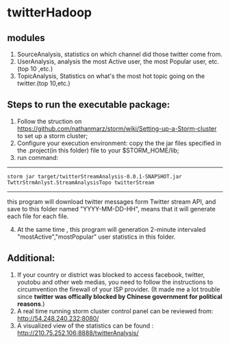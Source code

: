 twitterHadoop
=============

modules
-----
1. SourceAnalysis, statistics on which channel did those twitter come from.
2. UserAnalysis,   analysis the most Active user, the most Popular user, etc. (top 10 ,etc.)
3. TopicAnalysis,  Statistics on what's the most hot topic going on the twitter.(top 10,etc.)


Steps to run the executable package:
------------
1. Follow the struction on https://github.com/nathanmarz/storm/wiki/Setting-up-a-Storm-cluster to set up a storm cluster;
2. Configure your execution environment: copy the the jar files specified in the .project(in this folder) file to your $STORM_HOME/lib;
3. run command:


----
    storm jar target/twitterStreamAnalysis-0.0.1-SNAPSHOT.jar TwttrStrmAnlyst.StreamAnalysisTopo twitterStream
----


   this program will download twitter messages form Twitter stream API, and save to this folder named "YYYY-MM-DD-HH", means that it will generate each file for each file.
   
4. At the same time , this program will generation 2-minute intervaled "mostActive","mostPopular" user statistics in this folder.


Additional:
---------
  1. If your country or district was blocked to access facebook, twitter, youtobu and other web medias, you need to follow the instructions  to circumvention the firewall of your ISP provider.
       (It made me a lot trouble since **twitter was offically blocked by Chinese government for political reasons**.)
  2. A real time running storm cluster control panel can be reviewed from: http://54.248.240.232:8080/
  3. A visualized view of the statistics can be found : http://210.75.252.106:8888/twitterAnalysis/


